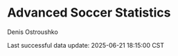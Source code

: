 # Advanced Soccer Statistics
Denis Ostroushko

<!-- gfm -->

Last successful data update: 2025-06-21 18:15:00 CST
